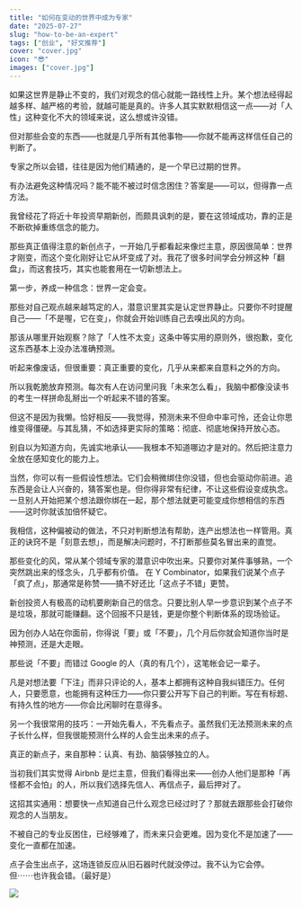 ```yaml
---
title: "如何在变动的世界中成为专家"
date: "2025-07-27"
slug: "how-to-be-an-expert"
tags: ["创业", "好文推荐"]
cover: "cover.jpg"
icon: "😎"
images: ["cover.jpg"]
---
```

如果这世界是静止不变的，我们对观念的信心就能一路线性上升。某个想法经得起越多样、越严格的考验，就越可能是真的。许多人其实默默相信这一点——对「人性」这种变化不大的领域来说，这么想或许没错。



但对那些会变的东西——也就是几乎所有其他事物——你就不能再这样信任自己的判断了。



专家之所以会错，往往是因为他们精通的，是一个早已过期的世界。



有办法避免这种情况吗？能不能不被过时信念困住？答案是——可以，但得靠一点方法。



我曾经花了将近十年投资早期新创，而颇具讽刺的是，要在这领域成功，靠的正是不断砍掉重练信念的能力。



那些真正值得注意的新创点子，一开始几乎都看起来像烂主意，原因很简单：世界才刚变，而这个变化刚好让它从坏变成了对。我花了很多时间学会分辨这种「翻盘」，而这套技巧，其实也能套用在一切新想法上。



第一步，养成一种信念：世界一定会变。



那些对自己观点越来越笃定的人，潜意识里其实是认定世界静止。只要你不时提醒自己——「不是喔，它在变」，你就会开始训练自己去嗅出风的方向。



那该从哪里开始观察？除了「人性不太变」这条中等实用的原则外，很抱歉，变化这东西基本上没办法准确预测。



听起来像废话，但很重要：真正重要的变化，几乎从来都来自意料之外的方向。



所以我乾脆放弃预测。每次有人在访问里问我「未来怎么看」，我脑中都像没读书的考生一样拼命乱掰出一个听起来不错的答案。



但这不是因为我懒。恰好相反——我觉得，预测未来不但命中率可怜，还会让你思维变得僵硬。与其乱猜，不如选择更实际的策略：彻底、彻底地保持开放心态。



别自以为知道方向，先诚实地承认——我根本不知道哪边才是对的。然后把注意力全放在感知变化的能力上。



当然，你可以有一些假设性想法。它们会稍微绑住你没错，但也会驱动你前进。追东西是会让人兴奋的，猜答案也是。但你得非常有纪律，不让这些假设变成执念。
一旦别人开始把某个想法跟你绑在一起，那个想法就更可能变成你想相信的东西——这时你就该加倍怀疑它。



我相信，这种偏被动的做法，不只对判断想法有帮助，连产出想法也一样管用。真正的诀窍不是「刻意去想」，而是解决问题时，不打断那些莫名冒出来的直觉。



那些变化的风，常从某个领域专家的潜意识中吹出来。只要你对某件事够熟，一个突然跳出来的怪念头，几乎都有价值。
在 Y Combinator，如果我们说某个点子「疯了点」，那通常是称赞——搞不好还比「这点子不错」更赞。



新创投资人有极高的动机要刷新自己的信念。只要比别人早一步意识到某个点子不是垃圾，那就可能赚翻。这个回报不只是钱，更是你整个判断体系的现场验证。



因为创办人站在你面前，你得说「要」或「不要」，几个月后你就会知道你当时是神预测，还是大走眼。



那些说「不要」而错过 Google 的人（真的有几个），这笔帐会记一辈子。



凡是对想法要「下注」而非只评论的人，基本上都拥有这种自我纠错压力。任何人，只要愿意，也能拥有这种压力——你只要公开写下自己的判断。写在有标题、有持久性的地方——你会比闲聊时在意得多。



另一个我很常用的技巧：一开始先看人，不先看点子。虽然我们无法预测未来的点子长什么样，但我很能预测什么样的人会生出未来的点子。



真正的新点子，来自那种：认真、有劲、脑袋够独立的人。



当初我们其实觉得 Airbnb 是烂主意，但我们看得出来——创办人他们是那种「再怪都不会怕」的人，所以我们选择先信人、再信点子，最后押对了。



这招其实通用：想要快一点知道自己什么观念已经过时了？那就去跟那些会打破你观念的人当朋友。



不被自己的专业反困住，已经够难了，而未来只会更难。因为变化不是加速了——变化一直都在加速。



点子会生出点子，这场连锁反应从旧石器时代就没停过。我不认为它会停。
但⋯⋯也许我会错。（最好是）




![](https://prod-files-secure.s3.us-west-2.amazonaws.com/112d0858-5090-4d34-a606-b75eb8d65fd2/46476355-9cf3-4e99-9b7a-3531bc426380/1000202064.png?X-Amz-Algorithm=AWS4-HMAC-SHA256&X-Amz-Content-Sha256=UNSIGNED-PAYLOAD&X-Amz-Credential=ASIAZI2LB466VVBDZ3JB%2F20250915%2Fus-west-2%2Fs3%2Faws4_request&X-Amz-Date=20250915T035455Z&X-Amz-Expires=3600&X-Amz-Security-Token=IQoJb3JpZ2luX2VjEPD%2F%2F%2F%2F%2F%2F%2F%2F%2F%2FwEaCXVzLXdlc3QtMiJHMEUCIDLz8S4adOVDxIMmDwl7Pl2s3otosR3fY25jxmJop5O4AiEA9UZraJwky2hEVYax1%2BBLZwHP7O27QlZsIkoHrWnjQ14q%2FwMIaBAAGgw2Mzc0MjMxODM4MDUiDEMrXRjLk3wJba8WSCrcAwceoYA%2FeYcb8tPn9HFob42RX0JLo7rG%2BE8xixmhh%2FuH1mN85dU5iBOLaE6MM5KpnyK%2FWnrQuTdZnKAEa%2F65Kdm2L9mxSDghyup6bVVc9su54wcrFhQGoKPZqkPho9THx27yi3CFjz4yCSmWZrYuWeCIrrxCjQHwjJAUcAi3zb2JjoFwHs9e1gY7Ca3d31h%2Fr0s7xfmkmiSD2IcsSlZUqQfEGe7TwpF4aibFN%2B88JvMobIdzWTyd7WulYzJzqcq1x5KE0Ox4RIRG0qWvolocLhyFpxi9en36UL8lRW1tKFX3WZlbcIkkRYTwq2F6nVMHsVYxJ5kPLU%2B7AOhxTwma%2FeITWKW4%2BbajpBjM248oTw715JvjQfMxgHBq8HgQ0SbhhKlZYacwjqgva3NATbfmlzekI%2FAx9Fhu6vG8LSSrlQTqP2LvWQsK5%2FdMaBbjX%2FQN3vUkfNY7RQlyUHK5t7Ruy6pr%2FbEApqvNrxEcD1UN0vg2DC4QyekVnjnGkLJJRq4A3npz8dFCHl8xOO44DKSExKG5gxFWOUcmQOZw54LM6w1NlNgQZ2C%2BXNwyWreUKyPcO5X5VuwBLBEgAfFmwbQ6pOIUoRQmtcG3WzDmxsHcrR%2FD%2B2o3Lq8Ws%2FEg%2BZMTMLKcncYGOqUB%2FfselEv0r1dPVROwkrSdmSg8lBx7Baur%2B3xNLZptO03Ry1ajtzFJwyHL%2FnU11daWtKUCv5%2BHpTnd2K003ZNjGHVHx0o0mdQo1J%2BRqDSrr9k7rAn0uRHUBVHS9nnuhZrSR0PiHjeuQoJFmLf2yWybg5voO8ibZZ4SRrkLiegAFfC6b9gb4lBqFIgWHdg8G8PvM%2BH94nN6MZUgvcoXJmDy2ypv66ic&X-Amz-Signature=2c8fec74c7776c9c41733ed0ee01f532e61d0e51f924fea7db6cb54d83f01c2b&X-Amz-SignedHeaders=host&x-amz-checksum-mode=ENABLED&x-id=GetObject)


